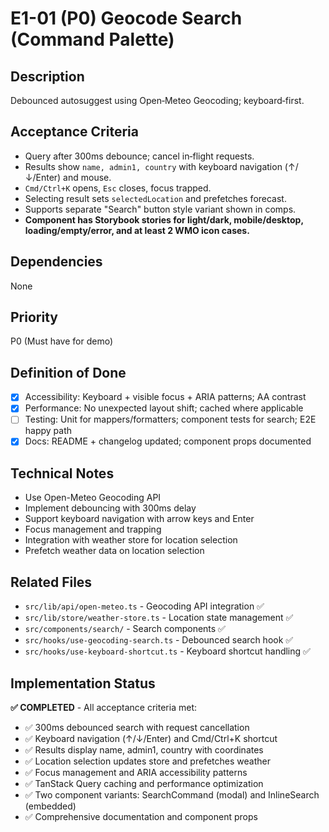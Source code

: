 # E1-01 (P0) Geocode Search (Command Palette)

## Description
Debounced autosuggest using Open‑Meteo Geocoding; keyboard‑first.

## Acceptance Criteria

* Query after 300ms debounce; cancel in‑flight requests.
* Results show `name, admin1, country` with keyboard navigation (↑/↓/Enter) and mouse.
* `Cmd/Ctrl+K` opens, `Esc` closes, focus trapped.
* Selecting result sets `selectedLocation` and prefetches forecast.
* Supports separate "Search" button style variant shown in comps.
* **Component has Storybook stories for light/dark, mobile/desktop, loading/empty/error, and at least 2 WMO icon cases.**

## Dependencies
None

## Priority
P0 (Must have for demo)

## Definition of Done
- [x] Accessibility: Keyboard + visible focus + ARIA patterns; AA contrast
- [x] Performance: No unexpected layout shift; cached where applicable
- [ ] Testing: Unit for mappers/formatters; component tests for search; E2E happy path
- [x] Docs: README + changelog updated; component props documented

## Technical Notes
- Use Open-Meteo Geocoding API
- Implement debouncing with 300ms delay
- Support keyboard navigation with arrow keys and Enter
- Focus management and trapping
- Integration with weather store for location selection
- Prefetch weather data on location selection

## Related Files
- `src/lib/api/open-meteo.ts` - Geocoding API integration ✅
- `src/lib/store/weather-store.ts` - Location state management ✅
- `src/components/search/` - Search components ✅
- `src/hooks/use-geocoding-search.ts` - Debounced search hook ✅
- `src/hooks/use-keyboard-shortcut.ts` - Keyboard shortcut handling ✅

## Implementation Status
**✅ COMPLETED** - All acceptance criteria met:
- ✅ 300ms debounced search with request cancellation
- ✅ Keyboard navigation (↑/↓/Enter) and Cmd/Ctrl+K shortcut
- ✅ Results display name, admin1, country with coordinates
- ✅ Location selection updates store and prefetches weather
- ✅ Focus management and ARIA accessibility patterns
- ✅ TanStack Query caching and performance optimization
- ✅ Two component variants: SearchCommand (modal) and InlineSearch (embedded)
- ✅ Comprehensive documentation and component props
